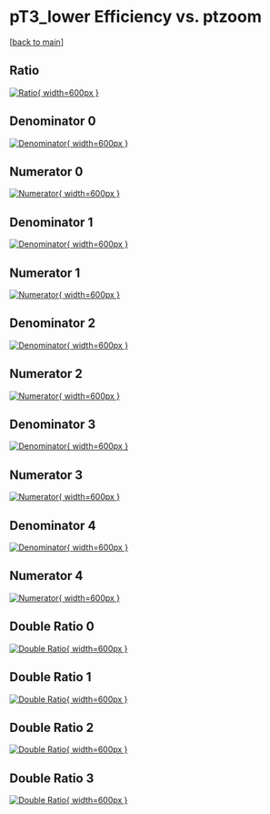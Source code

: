 # pT3_lower Efficiency vs. ptzoom

[[back to main](./)]



## Ratio

[![Ratio](../mtv/var/pT3_lower_vtr_0_1_eff_ptzoom.png){ width=600px }](../mtv/var/pT3_lower_vtr_0_1_eff_ptzoom.pdf)

## Denominator 0

[![Denominator](../mtv/den/pT3_lower_vtr_0_1_eff_ptzoom_den0.png){ width=600px }](../mtv/den/pT3_lower_vtr_0_1_eff_ptzoom_den0.pdf)

## Numerator 0

[![Numerator](../mtv/num/pT3_lower_vtr_0_1_eff_ptzoom_num0.png){ width=600px }](../mtv/num/pT3_lower_vtr_0_1_eff_ptzoom_num0.pdf)

## Denominator 1

[![Denominator](../mtv/den/pT3_lower_vtr_0_1_eff_ptzoom_den1.png){ width=600px }](../mtv/den/pT3_lower_vtr_0_1_eff_ptzoom_den1.pdf)

## Numerator 1

[![Numerator](../mtv/num/pT3_lower_vtr_0_1_eff_ptzoom_num1.png){ width=600px }](../mtv/num/pT3_lower_vtr_0_1_eff_ptzoom_num1.pdf)

## Denominator 2

[![Denominator](../mtv/den/pT3_lower_vtr_0_1_eff_ptzoom_den2.png){ width=600px }](../mtv/den/pT3_lower_vtr_0_1_eff_ptzoom_den2.pdf)

## Numerator 2

[![Numerator](../mtv/num/pT3_lower_vtr_0_1_eff_ptzoom_num2.png){ width=600px }](../mtv/num/pT3_lower_vtr_0_1_eff_ptzoom_num2.pdf)

## Denominator 3

[![Denominator](../mtv/den/pT3_lower_vtr_0_1_eff_ptzoom_den3.png){ width=600px }](../mtv/den/pT3_lower_vtr_0_1_eff_ptzoom_den3.pdf)

## Numerator 3

[![Numerator](../mtv/num/pT3_lower_vtr_0_1_eff_ptzoom_num3.png){ width=600px }](../mtv/num/pT3_lower_vtr_0_1_eff_ptzoom_num3.pdf)

## Denominator 4

[![Denominator](../mtv/den/pT3_lower_vtr_0_1_eff_ptzoom_den4.png){ width=600px }](../mtv/den/pT3_lower_vtr_0_1_eff_ptzoom_den4.pdf)

## Numerator 4

[![Numerator](../mtv/num/pT3_lower_vtr_0_1_eff_ptzoom_num4.png){ width=600px }](../mtv/num/pT3_lower_vtr_0_1_eff_ptzoom_num4.pdf)

## Double Ratio 0

[![Double Ratio](../mtv/ratio/pT3_lower_vtr_0_1_eff_ptzoom_ratio0.png){ width=600px }](../mtv/ratio/pT3_lower_vtr_0_1_eff_ptzoom_ratio0.pdf)

## Double Ratio 1

[![Double Ratio](../mtv/ratio/pT3_lower_vtr_0_1_eff_ptzoom_ratio1.png){ width=600px }](../mtv/ratio/pT3_lower_vtr_0_1_eff_ptzoom_ratio1.pdf)

## Double Ratio 2

[![Double Ratio](../mtv/ratio/pT3_lower_vtr_0_1_eff_ptzoom_ratio2.png){ width=600px }](../mtv/ratio/pT3_lower_vtr_0_1_eff_ptzoom_ratio2.pdf)

## Double Ratio 3

[![Double Ratio](../mtv/ratio/pT3_lower_vtr_0_1_eff_ptzoom_ratio3.png){ width=600px }](../mtv/ratio/pT3_lower_vtr_0_1_eff_ptzoom_ratio3.pdf)

